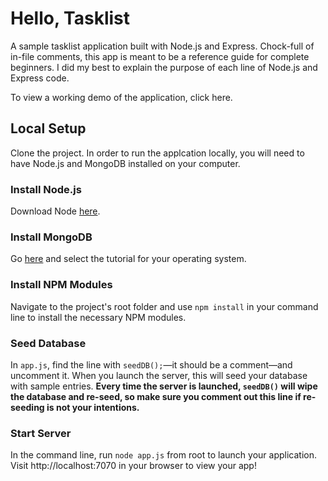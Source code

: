 # Hello, Tasklist

A sample tasklist application built with Node.js and Express. Chock-full of in-file comments, this app is meant to be a reference guide for complete beginners. I did my best to explain the purpose of each line of Node.js and Express code.

To view a working demo of the application, click here.

## Local Setup

Clone the project. In order to run the applcation locally, you will need to have Node.js and MongoDB installed on your computer.

### Install Node.js

Download Node [here](https://nodejs.org/en/download/).

### Install MongoDB

Go [here](https://docs.mongodb.com/manual/administration/install-community/) and select the tutorial for your operating system.

### Install NPM Modules

Navigate to the project's root folder and use `npm install` in your command line to install the necessary NPM modules.

### Seed Database

In `app.js`, find the line with `seedDB();`—it should be a comment—and uncomment it. When you launch the server, this will seed your database with sample entries. **Every time the server is launched, `seedDB()` will wipe the database and re-seed, so make sure you comment out this line if re-seeding is not your intentions.**

### Start Server

In the command line, run `node app.js` from root to launch your application. Visit http://localhost:7070 in your browser to view your app!
